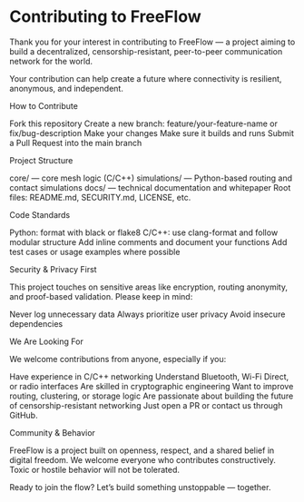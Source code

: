 <h1>Contributing to FreeFlow</h1>

Thank you for your interest in contributing to FreeFlow — a project aiming to build a decentralized, censorship-resistant, peer-to-peer communication network for the world.

Your contribution can help create a future where connectivity is resilient, anonymous, and independent.

How to Contribute

Fork this repository
Create a new branch: feature/your-feature-name or fix/bug-description
Make your changes
Make sure it builds and runs
Submit a Pull Request into the main branch

Project Structure

core/ — core mesh logic (C/C++)
simulations/ — Python-based routing and contact simulations
docs/ — technical documentation and whitepaper
Root files: README.md, SECURITY.md, LICENSE, etc.

Code Standards

Python: format with black or flake8
C/C++: use clang-format and follow modular structure
Add inline comments and document your functions
Add test cases or usage examples where possible

Security & Privacy First

This project touches on sensitive areas like encryption, routing anonymity, and proof-based validation. Please keep in mind:

Never log unnecessary data
Always prioritize user privacy
Avoid insecure dependencies

We Are Looking For

We welcome contributions from anyone, especially if you:

Have experience in C/C++ networking
Understand Bluetooth, Wi-Fi Direct, or radio interfaces
Are skilled in cryptographic engineering
Want to improve routing, clustering, or storage logic
Are passionate about building the future of censorship-resistant networking
Just open a PR or contact us through GitHub.

Community & Behavior

FreeFlow is a project built on openness, respect, and a shared belief in digital freedom. We welcome everyone who contributes constructively. Toxic or hostile behavior will not be tolerated.

Ready to join the flow?
Let’s build something unstoppable — together.
